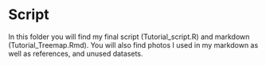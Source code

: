 # Script 

In this folder you will find my final script (Tutorial_script.R) and markdown (Tutorial_Treemap.Rmd). You will also find photos I used in my markdown as well as references, and unused datasets. 
